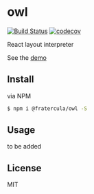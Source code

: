 # owl

[![Build Status](https://travis-ci.org/fratercula/owl.svg?branch=master)](https://travis-ci.org/fratercula/owl)
[![codecov](https://codecov.io/gh/fratercula/owl/branch/master/graph/badge.svg)](https://codecov.io/gh/fratercula/owl)

React layout interpreter

See the [demo](https://fratercula.github.io/owl/)

## Install

via NPM

```bash
$ npm i @fratercula/owl -S
```

## Usage

to be added

## License

MIT
